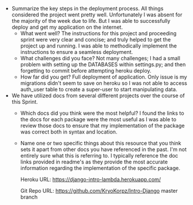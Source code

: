 - Summarize the key steps in the deployment process. 
    All things considered the project went pretty well. Unfortunately I was absent for the majority of the week due to life. But I was able to successfully deploy and get my application on the internet.
  - What went well?
    The instructions for this project and proceeding sprint were very clear and concise; and truly helped to get the project up and running. I was able to methodically implement the instructions to ensure a seamless deployment.
  - What challenges did you face? 
    Not many challenges; I had a small problem with setting up the DATABASES within settings.py; and then forgetting to commit before attempting heroku deploy.
  - How far did you get?
    Full deployment of application. Only issue is my migrations didn't seem to save on heroku so I was not able to access auth_user table to create a super-user to start manipulating data.
- We have utilized docs from several different projects over the course of this Sprint.
  - Which docs did you think were the most helpful? 
    I found the links to the docs for each package were the most useful as I was able to review those docs to ensure that my implementation of the package was correct both in syntax and location.
  - Name one or two specific things about this resource that you think sets it apart from other docs you have referenced in the past. 
    I'm not entirely sure what this is referring to. I typically reference the doc links provided in readme's as they provide the most accurate information regarding the implementation of the specific package.

    Heroku URL:
        https://django-intro-lambda.herokuapp.com/

    Git Repo URL:
        https://github.com/KryoKorpz/Intro-Django
        master branch

